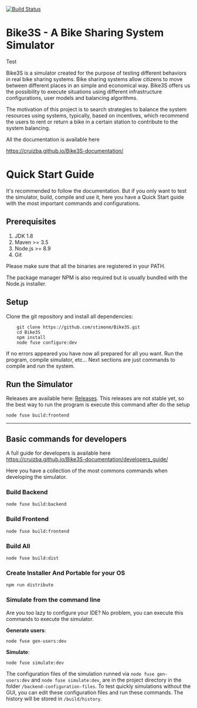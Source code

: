[![Build Status](https://travis-ci.org/stimonm/Bike3S.svg?branch=master)](https://travis-ci.org/stimonm/Bike3S)
# Bike3S - A Bike Sharing System Simulator

Test

Bike3S is a simulator created for the purpose of testing different behaviors in real bike sharing systems. 
Bike sharing systems allow citizens to move between different places in an simple and economical way. Bike3S offers us the possibility to
execute situations using different infrastructure configurations, user models and balancing algorithms.
 

The motivation of this project is to search strategies to balance the system resources using systems, typically, based on incentives, which recommend the users to rent or return a bike in a certain station to contribute to the system balancing. 

All the documentation is available here

https://cruizba.github.io/Bike3S-documentation/

# Quick Start Guide

It's recommended to follow the documentation. But if you only want to test the simulator, build, compile and use it, here you have a Quick Start guide with the most important commands and configurations.



## Prerequisites
1. JDK 1.8
2. Maven >= 3.5
3. Node.js >= 8.9
4. Git

Please make sure that all the binaries are registered in your PATH.

The package manager NPM is also required but is usually bundled with the Node.js installer.

## Setup

Clone the git repository and install all dependencies:

```
    git clone https://github.com/stimonm/Bike3S.git
    cd Bike3S
    npm install
    node fuse configure:dev
```

If no errors appeared you have now all prepared for all you want. Run the program, compile simulator, etc... Next sections are just commands to compile and run the system.

## Run the Simulator
Releases are available here: [Releases](https://github.com/stimonm/Bike3S/releases). This releases are not stable yet, so the best way to run the program is execute this command after do the setup

```
node fuse build:frontend
```



----------------

## Basic commands for developers
A full guide for developers is available here
https://cruizba.github.io/Bike3S-documentation/developers_guide/

Here you have a collection of the most commons commands when developing the simulator. 

### Build Backend
```
node fuse build:backend
```

### Build Frontend
```
node fuse build:frontend
```

### Build All
```
node fuse build:dist
```

### Create Installer And Portable for your OS
```
npm run distribute
```

### Simulate from the command line
Are you too lazy to configure your IDE? No problem, you can execute this commands to execute the simulator.

**Generate users**:
```
node fuse gen-users:dev
```

**Simulate**:
```
node fuse simulate:dev
```

The configuration files of the simulation runned via `node fuse gen-users:dev` and `node fuse simulate:dev`, are in the project directory in the folder `/backend-configuration-files`. To test quickly simulations without the GUI, you can edit these configuration files and run these commands. The history will be stored in `/build/history`. 
